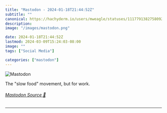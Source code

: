```yaml
---
title: "Mastodon - 2024-01-18T21:44:52Z"
subtitle: ""
canonical: https://hachyderm.io/users/mweagle/statuses/111779138275809297
description:
image: "/images/mastodon.png"

date: 2024-01-18T21:44:52Z
lastmod: 2024-03-09T15:24:03-08:00
image: ""
tags: ["Social Media"]

categories: ["mastodon"]
---
```

![Mastodon](/images/mastodon.png)

<p>The &quot;slow food&quot; movement, but for work.</p>


###### [Mastodon Source 🐘](https://hachyderm.io/@mweagle/111779138275809297)

___
